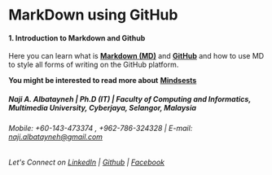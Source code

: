 # MarkDown using GitHub

#### 1. Introduction to Markdown and Github
Here you can learn what is [**Markdown (MD)**](https://naji-albatayneh.github.io/reading-notes/markdown) and [**GitHub**](https://naji-albatayneh.github.io/reading-notes/github) and how to use MD to style all forms of writing on the GitHub platform.


**You might be interested to read more about** [**Mindsests**](https://naji-albatayneh.github.io/reading-notes/)

##### Naji A. Albatayneh | Ph.D (IT) | Faculty of Computing and Informatics, Multimedia University, Cyberjaya, Selangor, Malaysia

###### Mobile: +60-143-473374 , +962-786-324328 | E-mail: naji.albatayneh@gmail.com

###### Let's Connect on [LinkedIn](https://www.linkedin.com/in/naji-a-albatayneh/) | [Github](https://github.com/naji-albatayneh) | [Facebook](https://web.facebook.com/naji.albatayneh/)
